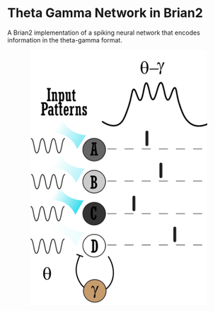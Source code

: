 # Theta Gamma Network in Brian2

A Brian2 implementation of a spiking neural network that encodes information in the theta-gamma format.

<p align="center">
    <img width="400" src="ThetaGammaEncoder.png" alt="ThetaGammaEncoder">
</p>

